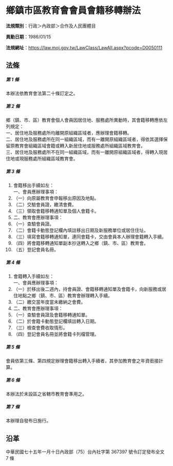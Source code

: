 # 鄉鎮市區教育會會員會籍移轉辦法

**法規類別**：行政＞內政部＞合作及人民團體目

**異動日期**：1986/01/15  

**法規網址**：https://law.moj.gov.tw/LawClass/LawAll.aspx?pcode=D0050111





## 法條
##### 第 1 條
本辦法依教育會法第二十條訂定之。

##### 第 2 條
鄉（鎮、市、區）教育會個人會員因居住地、服務處所異動時，其會籍移轉應依左列規定：  
一、居住地及服務處所均離開原組織區域者，應辦理會籍移轉。  
二、居住地及服務處所在同一組織區域，而有一離開原組織區域者，得依其選擇保留原教育會組織區域會籍或轉入新居住地或服務處所組織區域教育會。  
三、居住地及服務處所不在同一組織區域，而有一離開原組織區域者，得轉入現居住地或現服務處所組織區域教育會。

##### 第 3 條
1. 會籍移出手續如左：  
一、會員應辦理事項：
1. （一）向原屬教育會申報移出原因及地點。
1. （二）交驗會員證，繳清會費。
1. （三）領取會籍移轉通知單及個人會籍卡。
1. 二、教育會應辦理事項：
1. （一）查驗會員證。
1. （二）會籍卡動態登記欄內填註移出日期及新服務單位或居住住址。
1. （三）填寫會籍移轉通知單，連同會籍卡，交由會員本人辦理會籍轉入手續。
1. （四）將會籍移轉通知單副本抄送轉入之鄉（鎮、市、區）教育會。
1. （五）登記會員名冊。

##### 第 4 條
1. 會籍轉入手續如左：  
一、會員應辦理事項：
1. （一）於移出後二週內，持會員證、會籍移轉通知單及會籍卡，向新服務或居住地點之鄉（鎮、市、區）教育會辦理轉入手續。
1. （二）繳交當年度當未繳納之會費。
1. 二、教育會應辦理事項：
1. （一）查驗會員證及會籍移轉通知單。
1. （二）於會籍卡動態登記欄填註轉入日期。
1. （三）檢查會費收取情形。
1. （四）登記會員名冊並將會籍卡列檔管理。

##### 第 5 條
會員依第三條、第四規定辦理會籍移出轉入手續者，其參加教育會之年資銜接計算。

##### 第 6 條
本辦法於未設區之省轄市教育會準用之。

##### 第 7 條
本辦理自發布日施行。

## 沿革
中華民國七十五年一月十日內政部（75）台內社字第 367397 號令訂定發布全文 7  條

